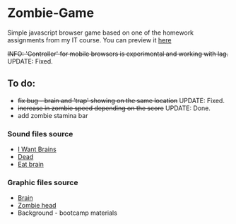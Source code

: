 # Zombie-Game

Simple javascript browser game based on one of the homework assignments from my IT course. You can preview it [here](https://m-zaremba.github.io/Zombie-Game/)

~~INFO: 'Controller' for mobile browsers is experimental and working with lag.~~ UPDATE: Fixed.

## To do:
* ~~fix bug - brain and 'trap' showing on the same location~~ UPDATE: Fixed.
* ~~increase in zombie speed depending on the score~~ UPDATE: Done.
* add zombie stamina bar

### Sound files source

* [I Want Brains](http://soundbible.com/1028-I-Want-Brains.html)
* [Dead](http://soundbible.com/1033-Zombie-In-Pain.html)
* [Eat brain](http://soundbible.com/976-Eating.html)

### Graphic files source

* [Brain](http://clipart-library.com/clipart/940259.htm)
* [Zombie head](https://opengameart.org/content/the-zombie-free-sprites)
* Background - bootcamp materials
